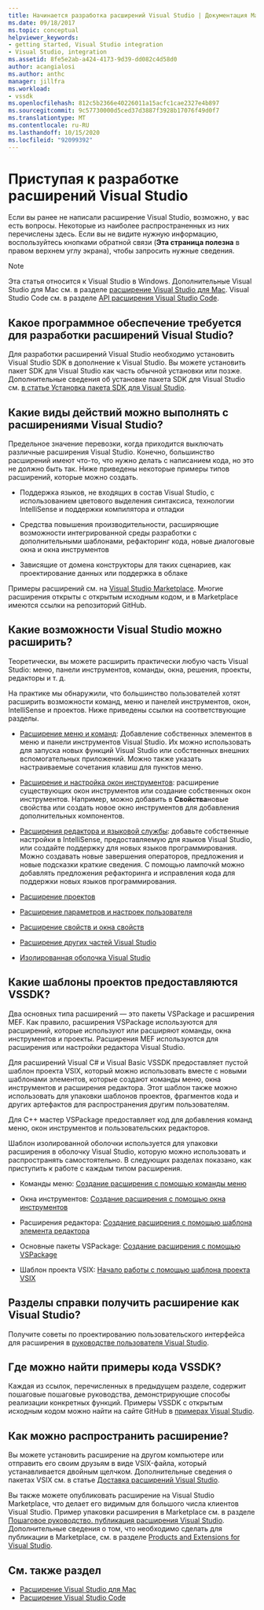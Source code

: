 ```yaml
---
title: Начинается разработка расширений Visual Studio | Документация Майкрософт
ms.date: 09/18/2017
ms.topic: conceptual
helpviewer_keywords:
- getting started, Visual Studio integration
- Visual Studio, integration
ms.assetid: 8fe5e2ab-a424-4173-9d39-dd082c4d58d0
author: acangialosi
ms.author: anthc
manager: jillfra
ms.workload:
- vssdk
ms.openlocfilehash: 812c5b2366e40226011a15acfc1cae2327e4b897
ms.sourcegitcommit: 9c57730000d5ced37d3887f3928b17076f49d0f7
ms.translationtype: MT
ms.contentlocale: ru-RU
ms.lasthandoff: 10/15/2020
ms.locfileid: "92099392"
---
```

# <a name="starting-to-develop-visual-studio-extensions"></a>Приступая к разработке расширений Visual Studio

Если вы ранее не написали расширение Visual Studio, возможно, у вас есть вопросы. Некоторые из наиболее распространенных из них перечислены здесь. Если вы не видите нужную информацию, воспользуйтесь кнопками обратной связи (**Эта страница полезна** в правом верхнем углу экрана), чтобы запросить нужные сведения.

> [!NOTE]
> Эта статья относится к Visual Studio в Windows. Дополнительные Visual Studio для Mac см. в разделе [расширение Visual Studio для Mac](/visualstudio/mac/extending-visual-studio-mac). Visual Studio Code см. в разделе [API расширения Visual Studio Code](https://code.visualstudio.com/api).

## <a name="what-software-do-i-need-to-develop-visual-studio-extensions"></a>Какое программное обеспечение требуется для разработки расширений Visual Studio?

Для разработки расширений Visual Studio необходимо установить Visual Studio SDK в дополнение к Visual Studio. Вы можете установить пакет SDK для Visual Studio как часть обычной установки или позже. Дополнительные сведения об установке пакета SDK для Visual Studio см. [в статье Установка пакета SDK для Visual Studio](../extensibility/installing-the-visual-studio-sdk.md).

## <a name="what-kinds-of-things-can-i-do-with-visual-studio-extensions"></a>Какие виды действий можно выполнять с расширениями Visual Studio?

Предельное значение перевозки, когда приходится выключать различные расширения Visual Studio. Конечно, большинство расширений имеют что-то, что нужно делать с написанием кода, но это не должно быть так. Ниже приведены некоторые примеры типов расширений, которые можно создать.

- Поддержка языков, не входящих в состав Visual Studio, с использованием цветового выделения синтаксиса, технологии IntelliSense и поддержки компилятора и отладки

- Средства повышения производительности, расширяющие возможности интегрированной среды разработки с дополнительными шаблонами, рефакторинг кода, новые диалоговые окна и окна инструментов

- Зависящие от домена конструкторы для таких сценариев, как проектирование данных или поддержка в облаке

Примеры расширений см. на [Visual Studio Marketplace](https://marketplace.visualstudio.com/vs). Многие расширения открыты с открытым исходным кодом, и в Marketplace имеются ссылки на репозиторий GitHub.

## <a name="which-visual-studio-features-can-i-extend"></a>Какие возможности Visual Studio можно расширить?

Теоретически, вы можете расширить практически любую часть Visual Studio: меню, панели инструментов, команды, окна, решения, проекты, редакторы и т. д.

На практике мы обнаружили, что большинство пользователей хотят расширить возможности команд, меню и панелей инструментов, окон, IntelliSense и проектов. Ниже приведены ссылки на соответствующие разделы.

- [Расширение меню и команд](../extensibility/extending-menus-and-commands.md): Добавление собственных элементов в меню и панели инструментов Visual Studio. Их можно использовать для запуска новых функций Visual Studio или собственных внешних вспомогательных приложений. Можно также указать настраиваемые сочетания клавиш для пунктов меню.

- [Расширение и настройка окон инструментов](../extensibility/extending-and-customizing-tool-windows.md): расширение существующих окон инструментов или создание собственных окон инструментов. Например, можно добавить в **Свойства**новые свойства или создать новое окно инструментов для добавления дополнительных компонентов.

- [Расширения редактора и языковой службы](../extensibility/editor-and-language-service-extensions.md): добавьте собственные настройки в IntelliSense, предоставляемую для языков Visual Studio, или создайте поддержку для новых языков программирования. Можно создавать новые завершения операторов, предложения и новые подсказки краткие сведения. С помощью лампочкй можно добавлять предложения рефакторинга и исправления кода для поддержки новых языков программирования.

- [Расширение проектов](../extensibility/extending-projects.md)

- [Расширение параметров и настроек пользователя](../extensibility/extending-user-settings-and-options.md)

- [Расширение свойств и окна свойств](../extensibility/extending-properties-and-the-property-window.md)

- [Расширение других частей Visual Studio](../extensibility/extending-other-parts-of-visual-studio.md)

- [Изолированная оболочка Visual Studio](https://visualstudio.microsoft.com/vs/older-downloads/isolated-shell/)

## <a name="what-project-templates-are-provided-by-the-vssdk"></a><a name="BKMK_ProjectTemplate"></a> Какие шаблоны проектов предоставляются VSSDK?
 Два основных типа расширений — это пакеты VSPackage и расширения MEF. Как правило, расширения VSPackage используются для расширений, которые используют или расширяют команды, окна инструментов и проекты. Расширения MEF используются для расширения или настройки редактора Visual Studio.

 Для расширений Visual C# и Visual Basic VSSDK предоставляет пустой шаблон проекта VSIX, который можно использовать вместе с новыми шаблонами элементов, которые создают команды меню, окна инструментов и расширения редактора. Этот шаблон также можно использовать для упаковки шаблонов проектов, фрагментов кода и других артефактов для распространения другим пользователям.

 Для C++ мастер VSPackage предоставляет код для добавления команд меню, окон инструментов и пользовательских редакторов.

 Шаблон изолированной оболочки используется для упаковки расширения в оболочку Visual Studio, которую можно использовать и распространять самостоятельно. В следующих разделах показано, как приступить к работе с каждым типом расширения.

- Команды меню: [Создание расширения с помощью команды меню](../extensibility/creating-an-extension-with-a-menu-command.md)

- Окна инструментов: [Создание расширения с помощью окна инструментов](../extensibility/creating-an-extension-with-a-tool-window.md)

- Расширения редактора: [Создание расширения с помощью шаблона элемента редактора](../extensibility/creating-an-extension-with-an-editor-item-template.md)

- Основные пакеты VSPackage: [Создание расширения с помощью VSPackage](../extensibility/creating-an-extension-with-a-vspackage.md)

- Шаблон проекта VSIX: [Начало работы с помощью шаблона проекта VSIX](../extensibility/getting-started-with-the-vsix-project-template.md)

## <a name="how-do-i-get-my-extension-to-look-like-visual-studio"></a>Разделы справки получить расширение как Visual Studio?
 Получите советы по проектированию пользовательского интерфейса для расширения в [руководстве пользователя Visual Studio](../extensibility/ux-guidelines/visual-studio-user-experience-guidelines.md).

## <a name="where-can-i-find-examples-of-vssdk-code"></a>Где можно найти примеры кода VSSDK?
 Каждая из ссылок, перечисленных в предыдущем разделе, содержит пошаговые пошаговые руководства, демонстрирующие способы реализации конкретных функций. Примеры VSSDK с открытым исходным кодом можно найти на сайте GitHub в [примерах Visual Studio](https://github.com/Microsoft/VSSDK-Extensibility-Samples).

## <a name="how-can-i-distribute-my-extension"></a>Как можно распространить расширение?
 Вы можете установить расширение на другом компьютере или отправить его своим друзьям в виде VSIX-файла, который устанавливается двойным щелчком. Дополнительные сведения о пакетах VSIX см. в статье [Доставка расширений Visual Studio](../extensibility/shipping-visual-studio-extensions.md).

 Вы также можете опубликовать расширение на Visual Studio Marketplace, что делает его видимым для большого числа клиентов Visual Studio. Пример упаковки расширения в Marketplace см. в разделе [Пошаговое руководство. публикация расширения Visual Studio](../extensibility/walkthrough-publishing-a-visual-studio-extension.md). Дополнительные сведения о том, что необходимо сделать для публикации в Marketplace, см. в разделе [Products and Extensions for Visual Studio](/azure/devops/extend/overview?view=vsts&preserve-view=true).

## <a name="see-also"></a>См. также раздел

- [Расширение Visual Studio для Mac](/visualstudio/mac/extending-visual-studio-mac)
- [Расширение Visual Studio Code](https://code.visualstudio.com/api)